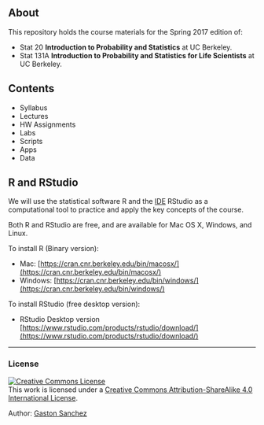 ## About

This repository holds the course materials for the Spring 2017 edition of:

- Stat 20 __Introduction to Probability and Statistics__ at UC Berkeley.
- Stat 131A __Introduction to Probability and Statistics for Life Scientists__ at UC Berkeley.


## Contents

- Syllabus
- Lectures
- HW Assignments
- Labs
- Scripts
- Apps
- Data


## R and RStudio

We will use the statistical software R and the [IDE](https://en.wikipedia.org/wiki/Integrated_development_environment) RStudio as a computational tool to
practice and apply the key concepts of the course.

Both R and RStudio are free, and are available for Mac OS X, Windows, and Linux. 	

To install R (Binary version):

- Mac: [https://cran.cnr.berkeley.edu/bin/macosx/](https://cran.cnr.berkeley.edu/bin/macosx/)
- Windows: [https://cran.cnr.berkeley.edu/bin/windows/](https://cran.cnr.berkeley.edu/bin/windows/)

To install RStudio (free desktop version): 

- RStudio Desktop version [https://www.rstudio.com/products/rstudio/download/](https://www.rstudio.com/products/rstudio/download/)


-----

### License

<a rel="license" href="http://creativecommons.org/licenses/by-sa/4.0/"><img alt="Creative Commons License" style="border-width:0" src="https://i.creativecommons.org/l/by-sa/4.0/88x31.png" /></a><br />This work is licensed under a <a rel="license" href="http://creativecommons.org/licenses/by-sa/4.0/">Creative Commons Attribution-ShareAlike 4.0 International License</a>.

Author: [Gaston Sanchez](http://gastonsanchez.com)
